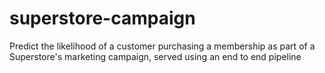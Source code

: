 # superstore-campaign
Predict the likelihood of a customer purchasing a membership as part of a Superstore's marketing campaign, served using an end to end pipeline
